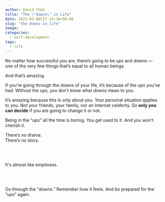 ```yaml
---
author: David Chen
title: "The \"downs\" in Life"
date: 2023-03-06T17:19:38+08:00
slug: "the downs in life"
image: 
categories:
  - self-development
tags:
  - life
---
```


No matter how successful you are, there’s going to be *ups* and *downs* — one of the very few things that’s equal to all human beings.

And that’s amazing.

If you’re going through the *downs* of your life, it’s because of the *ups* you’ve had. Without the *ups*, you don’t know what *downs* mean to you.

It’s amazing because this is only about you. Your personal situation applies to you. Not your friends, your family, nor an Internet celebrity. So **only you can decide** if you are going to change it or not.

Being in the “*ups*” all the time is boring. You get used to it. And you won’t cherish it.

There’s no drama.\
There’s no story.

<br>

<br>

It's almost like emptiness.

<br>

<br>

Go through the “*downs*.” Remember how it feels. And be prepared for the “*ups*” again.